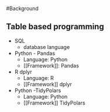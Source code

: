 #Background

## Table based programming
- SQL
	- database language
- Python - Pandas
	- Language: Python
	- [[Framework]]: Pandas
- R dplyr
	- Language: R
	- [[Framework]] dplyr
- Python -TidyPolars
	- Language: Python
	- [[Framework]] TidyPolars